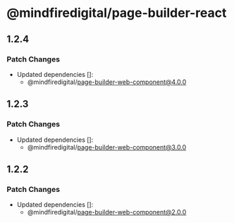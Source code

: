# @mindfiredigital/page-builder-react

## 1.2.4

### Patch Changes

- Updated dependencies []:
  - @mindfiredigital/page-builder-web-component@4.0.0

## 1.2.3

### Patch Changes

- Updated dependencies []:
  - @mindfiredigital/page-builder-web-component@3.0.0

## 1.2.2

### Patch Changes

- Updated dependencies []:
  - @mindfiredigital/page-builder-web-component@2.0.0
